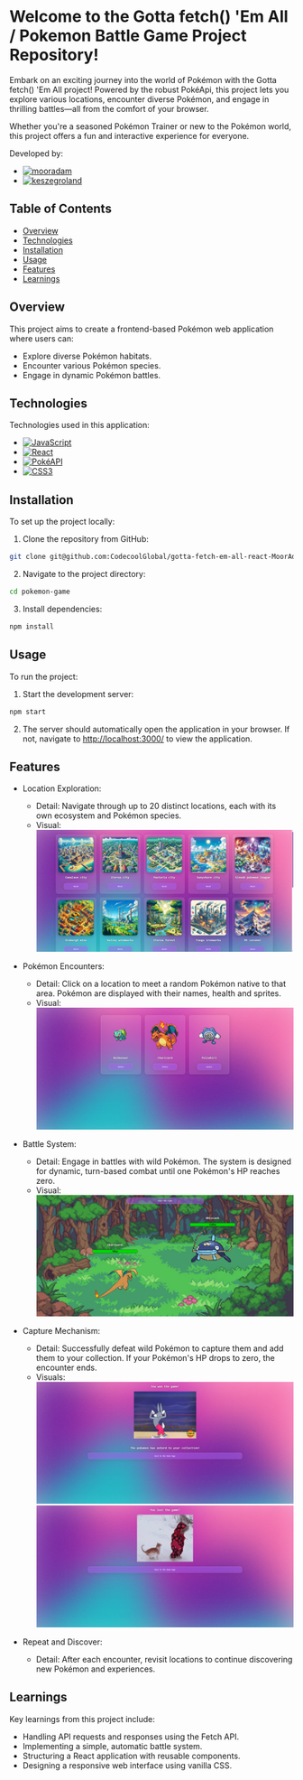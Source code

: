 # Welcome to the Gotta fetch() 'Em All / Pokemon Battle Game Project Repository!

Embark on an exciting journey into the world of Pokémon with the Gotta fetch() 'Em All project! Powered by the robust PokéApi, this project lets you explore various locations, encounter diverse Pokémon, and engage in thrilling battles—all from the comfort of your browser.

Whether you're a seasoned Pokémon Trainer or new to the Pokémon world, this project offers a fun and interactive experience for everyone.

Developed by:
* [![mooradam][mooradam]][mooradam-url]
* [![keszegroland][keszegroland]][keszegroland-url]

## Table of Contents
- [Overview](#overview)
- [Technologies](#technologies)
- [Installation](#installation)
- [Usage](#usage)
- [Features](#features)
- [Learnings](#learnings)

## Overview
This project aims to create a frontend-based Pokémon web application where users can:
  - Explore diverse Pokémon habitats.
  - Encounter various Pokémon species.
  - Engage in dynamic Pokémon battles.

## Technologies
Technologies used in this application:
* [![JavaScript][JavaScript]][JavaScript-url]
* [![React][React.js]][React-url]
* [![PokéAPI][PokéAPI]][PokéAPI-url]
* [![CSS3][CSS3]][CSS3-url]

## Installation
To set up the project locally:
  1. Clone the repository from GitHub:
  ```bash
  git clone git@github.com:CodecoolGlobal/gotta-fetch-em-all-react-MoorAdam.git
  ```

  2. Navigate to the project directory:
  ```bash
  cd pokemon-game
  ```

  3. Install dependencies:
  ```bash
  npm install
  ```

## Usage
To run the project:
  1. Start the development server:
  ```bash
  npm start
  ```

  2. The server should automatically open the application in your browser. If not, navigate to [http://localhost:3000/](http://localhost:3000/) to view the application.

## Features
  - Location Exploration:
    - Detail: Navigate through up to 20 distinct locations, each with its own ecosystem and Pokémon species.
    - Visual: ![LocationImage](.//ImagesReadme/LocationsImage.png)

  - Pokémon Encounters: 
    - Detail: Click on a location to meet a random Pokémon native to that area. Pokémon are displayed with their names, health and sprites.
    - Visual: ![PokemonInventoryImage](.//ImagesReadme/PokemonInventoryImage.png)

  - Battle System: 
    - Detail: Engage in battles with wild Pokémon. The system is designed for dynamic, turn-based combat until one Pokémon's HP reaches zero.
    - Visual: ![BattleImage](.//ImagesReadme/BattleImage.png)

  - Capture Mechanism:
    - Detail: Successfully defeat wild Pokémon to capture them and add them to your collection. If your Pokémon's HP drops to zero, the encounter ends.
    - Visuals: ![WinningImage](.//ImagesReadme/WinningImage.png) ![LosingImage](.//ImagesReadme/LosingImage.png)

  - Repeat and Discover:
    - Detail: After each encounter, revisit locations to continue discovering new Pokémon and experiences.

## Learnings
Key learnings from this project include:
  - Handling API requests and responses using the Fetch API.
  - Implementing a simple, automatic battle system.
  - Structuring a React application with reusable components.
  - Designing a responsive web interface using vanilla CSS.


[JavaScript]: https://img.shields.io/badge/JavaScript-4B4B4B?style=for-the-badge&logo=javascript&logoColor=yellow
[JavaScript-url]: https://www.javascript.com/
[React.js]: https://img.shields.io/badge/React-20232A?style=for-the-badge&logo=react&logoColor=61DAFB
[React-url]: https://reactjs.org/
[PokéAPI]: https://img.shields.io/badge/PokeAPI-FFCB05?style=for-the-badge&logo=pokemon&logoColor=black
[PokéAPI-url]: https://pokeapi.co/
[CSS3]: https://img.shields.io/badge/CSS3-blue?style=for-the-badge
[CSS3-url]: https://developer.mozilla.org/en-US/docs/Web/CSS
[keszegroland]: https://img.shields.io/badge/Roland%20Keszeg-181717?style=for-the-badge&logo=github&logoColor=white
[keszegroland-url]: https://github.com/keszegroland
[mooradam]: https://img.shields.io/badge/%C3%81d%C3%A1m%20Mo%C3%B3r-181717?style=for-the-badge&logo=github&logoColor=white
[mooradam-url]: https://github.com/MoorAdam